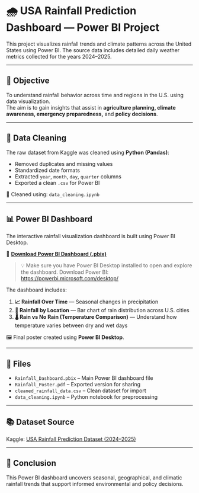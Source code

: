 # 🌧️ USA Rainfall Prediction Dashboard — Power BI Project

This project visualizes rainfall trends and climate patterns across the United States using Power BI. The source data includes detailed daily weather metrics collected for the years 2024–2025.

---

## 📌 Objective

To understand rainfall behavior across time and regions in the U.S. using data visualization.  
The aim is to gain insights that assist in **agriculture planning, climate awareness, emergency preparedness,** and **policy decisions**.

---

## 🧹 Data Cleaning

The raw dataset from Kaggle was cleaned using **Python (Pandas)**:
- Removed duplicates and missing values
- Standardized date formats
- Extracted `year`, `month`, `day`, `quarter` columns
- Exported a clean `.csv` for Power BI

🧠 Cleaned using: `data_cleaning.ipynb`

---

## 📊 Power BI Dashboard
The interactive rainfall visualization dashboard is built using Power BI Desktop.

🔗 **[Download Power BI Dashboard (.pbix)](https://drive.google.com/file/d/15oB3Zy7j-bXhy8g4vV5D1aXuVxcPMjfp/view?usp=sharing)**

> 💡 Make sure you have Power BI Desktop installed to open and explore the dashboard.
> Download Power BI: https://powerbi.microsoft.com/desktop/

The dashboard includes:
1. **📈 Rainfall Over Time** — Seasonal changes in precipitation  
2. **📍 Rainfall by Location** — Bar chart of rain distribution across U.S. cities  
3. **🌡️ Rain vs No Rain (Temperature Comparison)** — Understand how temperature varies between dry and wet days  

🖼️ Final poster created using **Power BI Desktop**.

---

## 📁 Files

- `Rainfall_Dashboard.pbix` – Main Power BI dashboard file
- `Rainfall_Poster.pdf` – Exported version for sharing
- `cleaned_rainfall_data.csv` – Clean dataset for import
- `data_cleaning.ipynb` – Python notebook for preprocessing

---

## 📚 Dataset Source

Kaggle: [USA Rainfall Prediction Dataset (2024–2025)](https://www.kaggle.com/datasets/waqi786/usa-rainfall-prediction-dataset-2024-2025)

---

## 🏁 Conclusion

This Power BI dashboard uncovers seasonal, geographical, and climatic rainfall trends that support informed environmental and policy decisions.

